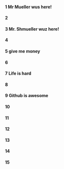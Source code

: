 #### 1 Mr Mueller wus here!
#### 2
#### 3 Mr. Shmueller wuz here!
#### 4
#### 5 give me money
#### 6
#### 7 Life is hard
#### 8
#### 9 Github is awesome
#### 10
#### 11
#### 12
#### 13
#### 14
#### 15